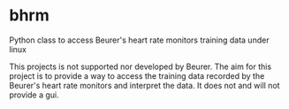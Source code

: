 bhrm
====

Python class to access Beurer's heart rate monitors training data under linux

This projects is not supported nor developed by Beurer. The aim for this
project is to provide a way to access the training data recorded by the
Beurer's heart rate monitors and interpret the data. It does not and
will not provide a gui.
